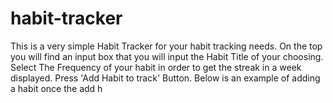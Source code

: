 # habit-tracker

This is a very simple Habit Tracker for your habit tracking needs.
On the top you will find an input box that you will input the Habit Title of your choosing. Select The Frequency of your habit in order to get the streak in a week displayed. Press 'Add Habit to track' Button. 
Below is an example of adding a habit once the add h